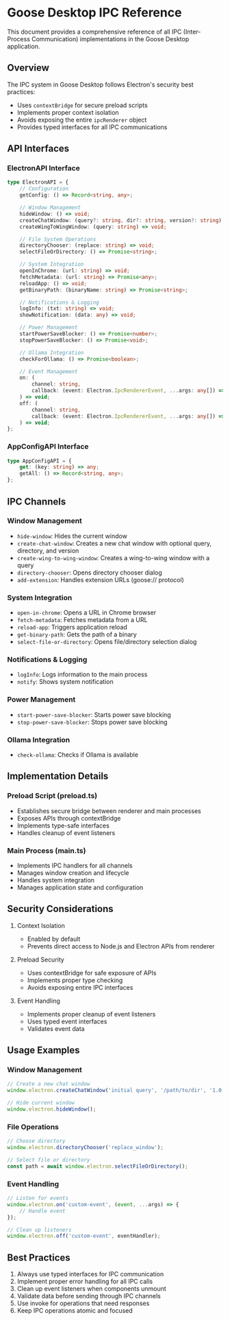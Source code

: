 # Goose Desktop IPC Reference

This document provides a comprehensive reference of all IPC (Inter-Process Communication) implementations in the Goose Desktop application.

## Overview

The IPC system in Goose Desktop follows Electron's security best practices:

- Uses `contextBridge` for secure preload scripts
- Implements proper context isolation
- Avoids exposing the entire `ipcRenderer` object
- Provides typed interfaces for all IPC communications

## API Interfaces

### ElectronAPI Interface

```typescript
type ElectronAPI = {
	// Configuration
	getConfig: () => Record<string, any>;

	// Window Management
	hideWindow: () => void;
	createChatWindow: (query?: string, dir?: string, version?: string) => void;
	createWingToWingWindow: (query: string) => void;

	// File System Operations
	directoryChooser: (replace: string) => void;
	selectFileOrDirectory: () => Promise<string>;

	// System Integration
	openInChrome: (url: string) => void;
	fetchMetadata: (url: string) => Promise<any>;
	reloadApp: () => void;
	getBinaryPath: (binaryName: string) => Promise<string>;

	// Notifications & Logging
	logInfo: (txt: string) => void;
	showNotification: (data: any) => void;

	// Power Management
	startPowerSaveBlocker: () => Promise<number>;
	stopPowerSaveBlocker: () => Promise<void>;

	// Ollama Integration
	checkForOllama: () => Promise<boolean>;

	// Event Management
	on: (
		channel: string,
		callback: (event: Electron.IpcRendererEvent, ...args: any[]) => void
	) => void;
	off: (
		channel: string,
		callback: (event: Electron.IpcRendererEvent, ...args: any[]) => void
	) => void;
};
```

### AppConfigAPI Interface

```typescript
type AppConfigAPI = {
	get: (key: string) => any;
	getAll: () => Record<string, any>;
};
```

## IPC Channels

### Window Management

- `hide-window`: Hides the current window
- `create-chat-window`: Creates a new chat window with optional query, directory, and version
- `create-wing-to-wing-window`: Creates a wing-to-wing window with a query
- `directory-chooser`: Opens directory chooser dialog
- `add-extension`: Handles extension URLs (goose:// protocol)

### System Integration

- `open-in-chrome`: Opens a URL in Chrome browser
- `fetch-metadata`: Fetches metadata from a URL
- `reload-app`: Triggers application reload
- `get-binary-path`: Gets the path of a binary
- `select-file-or-directory`: Opens file/directory selection dialog

### Notifications & Logging

- `logInfo`: Logs information to the main process
- `notify`: Shows system notification

### Power Management

- `start-power-save-blocker`: Starts power save blocking
- `stop-power-save-blocker`: Stops power save blocking

### Ollama Integration

- `check-ollama`: Checks if Ollama is available

## Implementation Details

### Preload Script (preload.ts)

- Establishes secure bridge between renderer and main processes
- Exposes APIs through contextBridge
- Implements type-safe interfaces
- Handles cleanup of event listeners

### Main Process (main.ts)

- Implements IPC handlers for all channels
- Manages window creation and lifecycle
- Handles system integration
- Manages application state and configuration

## Security Considerations

1. Context Isolation

   - Enabled by default
   - Prevents direct access to Node.js and Electron APIs from renderer

2. Preload Security

   - Uses contextBridge for safe exposure of APIs
   - Implements proper type checking
   - Avoids exposing entire IPC interfaces

3. Event Handling
   - Implements proper cleanup of event listeners
   - Uses typed event interfaces
   - Validates event data

## Usage Examples

### Window Management

```typescript
// Create a new chat window
window.electron.createChatWindow('initial query', '/path/to/dir', '1.0.0');

// Hide current window
window.electron.hideWindow();
```

### File Operations

```typescript
// Choose directory
window.electron.directoryChooser('replace_window');

// Select file or directory
const path = await window.electron.selectFileOrDirectory();
```

### Event Handling

```typescript
// Listen for events
window.electron.on('custom-event', (event, ...args) => {
	// Handle event
});

// Clean up listeners
window.electron.off('custom-event', eventHandler);
```

## Best Practices

1. Always use typed interfaces for IPC communication
2. Implement proper error handling for all IPC calls
3. Clean up event listeners when components unmount
4. Validate data before sending through IPC channels
5. Use invoke for operations that need responses
6. Keep IPC operations atomic and focused
